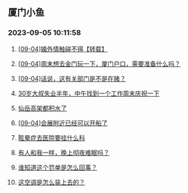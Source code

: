 ## 厦门小鱼 
### 2023-09-05 10:11:58

1. [[09-04]婚外情触碰不得【转载】](http://bbs.xmfish.com/read-htm-tid-18065954.html)

2. [[09-04]周末想去金门玩一下，厦门户口，需要准备什么吗？](http://bbs.xmfish.com/read-htm-tid-18065937.html)

3. [[09-04]话说，这有关部门是不是在赌？](http://bbs.xmfish.com/read-htm-tid-18066165.html)

4. [30岁大叔失业半年，中午找到一个工作周末庆祝一下](http://bbs.xmfish.com/read-htm-tid-18066066.html)

5. [仙岳高架都积水了](http://bbs.xmfish.com/read-htm-tid-18066242.html)

6. [[09-04]会展附近已经可以开船了](http://bbs.xmfish.com/read-htm-tid-18066250.html)

7. [眩晕症去医院要挂什么科](http://bbs.xmfish.com/read-htm-tid-18065956.html)

8. [有人和我一样，晚上彻夜难眠吗？](http://bbs.xmfish.com/read-htm-tid-18066037.html)

9. [谁知道这个罚单是怎么回事？](http://bbs.xmfish.com/read-htm-tid-18066040.html)

10. [这空调是怎么装上去的？](http://bbs.xmfish.com/read-htm-tid-18066108.html)

